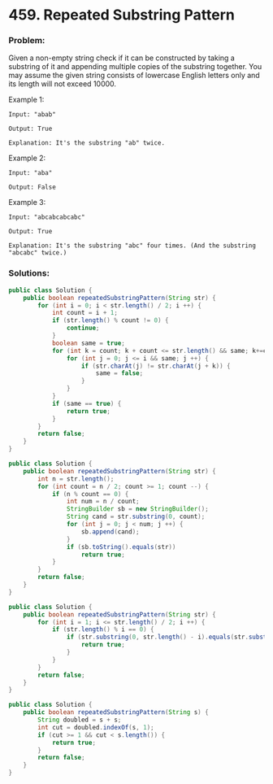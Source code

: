 # 459. Repeated Substring Pattern

### Problem:

Given a non-empty string check if it can be constructed by taking a substring of it and appending multiple copies of the substring together. You may assume the given string consists of lowercase English letters only and its length will not exceed 10000.

Example 1:
```
Input: "abab"

Output: True

Explanation: It's the substring "ab" twice.
```

Example 2:
```
Input: "aba"

Output: False
```

Example 3:
```
Input: "abcabcabcabc"

Output: True

Explanation: It's the substring "abc" four times. (And the substring "abcabc" twice.)
```

### Solutions:

```java
public class Solution {
    public boolean repeatedSubstringPattern(String str) {
        for (int i = 0; i < str.length() / 2; i ++) {
            int count = i + 1;
            if (str.length() % count != 0) {
                continue;
            }
            boolean same = true;
            for (int k = count; k + count <= str.length() && same; k+=count) {
                for (int j = 0; j <= i && same; j ++) {
                    if (str.charAt(j) != str.charAt(j + k)) {
                        same = false;
                    }
                }
            }
            if (same == true) {
                return true;
            }
        }
        return false;
    }
}
```

```java
public class Solution {
    public boolean repeatedSubstringPattern(String str) {
        int n = str.length();
        for (int count = n / 2; count >= 1; count --) {
            if (n % count == 0) {
                int num = n / count;
                StringBuilder sb = new StringBuilder();
                String cand = str.substring(0, count);
                for (int j = 0; j < num; j ++) {
                    sb.append(cand); 
                }
                if (sb.toString().equals(str)) 
                    return true;
            }
        }
        return false;
    }
}
```

```java
public class Solution {
    public boolean repeatedSubstringPattern(String str) {
        for (int i = 1; i <= str.length() / 2; i ++) {
            if (str.length() % i == 0) {
                if (str.substring(0, str.length() - i).equals(str.substring(i))) {
                    return true;
                }
            }
        }
        return false;
    }
}
```

```java
public class Solution {
    public boolean repeatedSubstringPattern(String s) {
        String doubled = s + s;
        int cut = doubled.indexOf(s, 1);
        if (cut >= 1 && cut < s.length()) {
            return true;
        }
        return false;
    }
}
```
